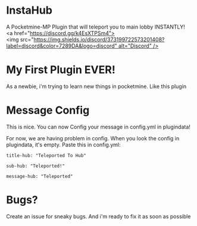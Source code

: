 # InstaHub
A Pocketmine-MP Plugin that will teleport you to main lobby INSTANTLY!
<a href="https://discord.gg/k4EsXTPSm4"><img src="https://img.shields.io/discord/373199722573201408?label=discord&color=7289DA&logo=discord" alt="Discord" /></a>

# My First Plugin EVER!
As a newbie, i'm trying to learn new things in pocketmine. Like this plugin

# Message Config
This is nice. You can now Config your message in config.yml in plugindata!

For now, we are having problem in config. When you look the config in plugindata, it's empty. Paste this in config.yml:
```
title-hub: "Teleported To Hub"

sub-hub: "Teleported!"

message-hub: "Teleported"
```
# Bugs?
Create an issue for sneaky bugs. And i'm ready to fix it as soon as possible
